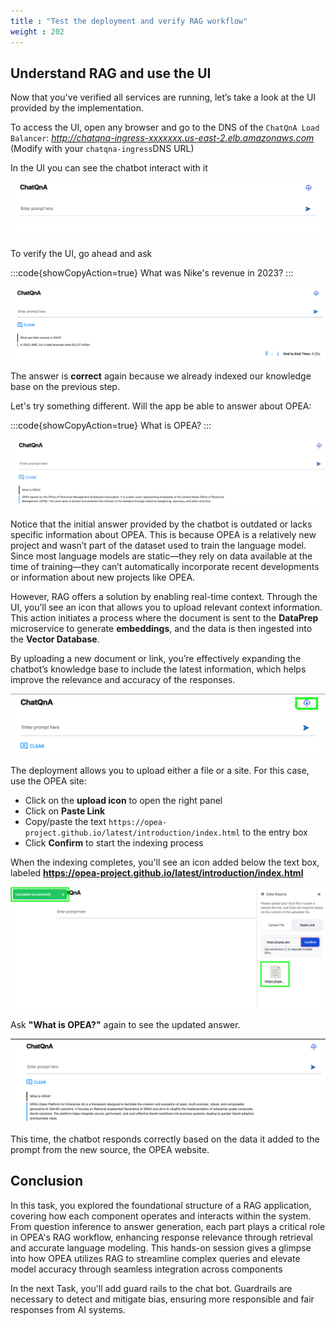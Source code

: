 ```yaml
---
title : "Test the deployment and verify RAG workflow"
weight : 202
---
```


## Understand RAG and use the UI
Now that you've verified all services are running, let’s take a look at the UI provided by the implementation.

To access the UI, open any browser and go to the DNS of the `ChatQnA Load Balancer`: *http://chatqna-ingress-xxxxxxx.us-east-2.elb.amazonaws.com* (Modify with your `chatqna-ingress`DNS URL)

In the UI you can see the chatbot interact with it

![ChatQnA_UI](/static/images/chatqna_ui.png)

To verify the UI, go ahead and ask 

:::code{showCopyAction=true}
What was Nike's revenue in 2023?
:::

![Nike revenue](/static/images/NIKE_REVENUE.png)

The answer is **correct** again because we already indexed our knowledge base on the previous step.

Let's try something different. Will the app be able to answer about OPEA:

:::code{showCopyAction=true}
What is OPEA?
:::

![opea_wrong](/static/images/opea_wrong2.png)

Notice that the initial answer provided by the chatbot is outdated or lacks specific information about OPEA. This is because OPEA is a relatively new project and wasn’t part of the dataset used to train the language model. Since most language models are static—they rely on data available at the time of training—they can’t automatically incorporate recent developments or information about new projects like OPEA.

However, RAG offers a solution by enabling real-time context. Through the UI, you’ll see an icon that allows you to upload relevant context information. This action initiates a process where the document is sent to the **DataPrep** microservice to generate **embeddings**, and the data is then ingested into the **Vector Database**. 

By uploading a new document or link, you’re effectively expanding the chatbot’s knowledge base to include the latest information, which helps improve the relevance and accuracy of the responses.

![Attach Document](/static/images/Attach_document.png)

The deployment allows you to upload either a file or a site. For this case, use the OPEA site:

- Click on the **upload icon** to open the right panel
- Click on **Paste Link**
- Copy/paste the text `https://opea-project.github.io/latest/introduction/index.html` to the entry box
- Click **Confirm** to start the indexing process

When the indexing completes, you'll see an icon added below the text box, labeled **https://opea-project.github.io/latest/introduction/index.html**

![Document_uploaded](/static/images/Document_uploaded.png)

Ask **"What is OPEA?"** again to see the updated answer. 

![Alt text](/static/images/what_is_opea.png)

This time, the chatbot responds correctly based on the data it added to the prompt from the new source, the OPEA website. 

## Conclusion 

In this task, you explored the foundational structure of a RAG application, covering how each component operates and interacts within the system. From question inference to answer generation, each part plays a critical role in OPEA's RAG workflow, enhancing response relevance through retrieval and accurate language modeling. This hands-on session gives a glimpse into how OPEA utilizes RAG to streamline complex queries and elevate model accuracy through seamless integration across components

In the next Task, you'll add guard rails to the chat bot. Guardrails are necessary to detect and mitigate bias, ensuring more responsible and fair responses from AI systems.